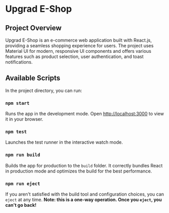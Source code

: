 # Upgrad E-Shop

## Project Overview

Upgrad E-Shop is an e-commerce web application built with React.js, providing a seamless shopping experience for users. The project uses Material UI for modern, responsive UI components and offers various features such as product selection, user authentication, and toast notifications.



## Available Scripts

In the project directory, you can run:

### `npm start`

Runs the app in the development mode. Open [http://localhost:3000](http://localhost:3000) to view it in your browser.

### `npm test`

Launches the test runner in the interactive watch mode.

### `npm run build`

Builds the app for production to the `build` folder. It correctly bundles React in production mode and optimizes the build for the best performance.

### `npm run eject`

If you aren't satisfied with the build tool and configuration choices, you can `eject` at any time. **Note: this is a one-way operation. Once you `eject`, you can't go back!**

